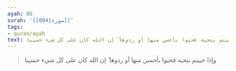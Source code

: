 ```yaml
---
ayah: 86
surah: '[[004|سورة]]'
tags:
- quran/ayah
text: وإذا حييتم بتحية فحيوا بأحسن منها أو ردوها ۗ إن الله كان على كل شيء حسيبا
---
```

> وإذا حييتم بتحية فحيوا بأحسن منها أو ردوها ۗ إن الله كان على كل شيء حسيبا
